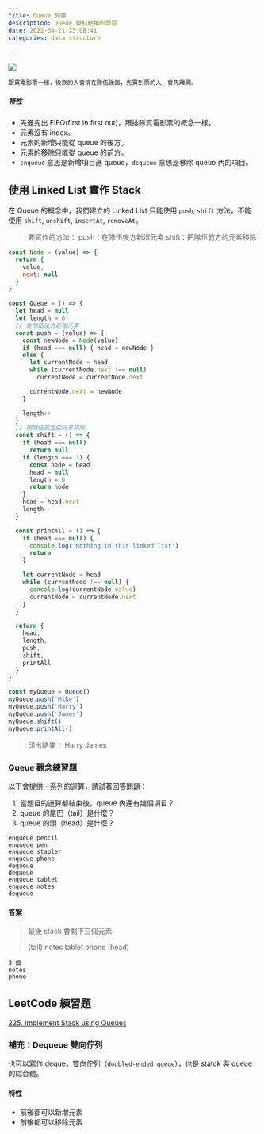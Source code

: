 ```yaml
---
title: Queue 列隊
description: Queue 資料結構的學習
date: 2022-04-21 23:08:41
categories: data structure

---
```


![](https://i.imgur.com/d16YhEr.png)

`跟買電影票一樣，後來的人會排在隊伍後面，先買到票的人，會先離開。`

##### 特性

- 先進先出 FIFO(first in first out)，跟排隊買電影票的概念一樣。
- 元素沒有 index。
- 元素的新增只能從 queue 的後方。
- 元素的移除只能從 queue 的前方。
- `enqueue` 意思是新增項目進 queue，`dequeue` 意思是移除 queue 內的項目。

## 使用 Linked List 實作 Stack

在 Queue 的概念中，我們建立的 Linked List 只能使用 `push`, `shift` 方法，不能使用 `shift`, `unshift`, `insertAt`, `removeAt`。

> 要實作的方法：
> push：在隊伍後方新增元素
> shift：把隊伍前方的元素移除

```js
const Node = (value) => {
  return {
    value,
    next: null
  }
}

const Queue = () => {
  let head = null
  let length = 0
  // 在隊伍後方新增元素
  const push = (value) => {
    const newNode = Node(value)
    if (head === null) { head = newNode }
    else {
      let currentNode = head
      while (currentNode.next !== null)
        currentNode = currentNode.next

      currentNode.next = newNode
    }

    length++
  }
  // 把隊伍前方的元素移除
  const shift = () => {
    if (head === null)
      return null
    if (length === 1) {
      const node = head
      head = null
      length = 0
      return node
    }
    head = head.next
    length--
  }

  const printAll = () => {
    if (head === null) {
      console.log('Nothing in this linked list')
      return
    }

    let currentNode = head
    while (currentNode !== null) {
      console.log(currentNode.value)
      currentNode = currentNode.next
    }
  }

  return {
    head,
    length,
    push,
    shift,
    printAll
  }
}

const myQueue = Queue()
myQueue.push('Mike')
myQueue.push('Harry')
myQueue.push('James')
myQueue.shift()
myQueue.printAll()
```

>印出結果：
Harry
James

### Queue 觀念練習題

以下會提供一系列的運算，請試著回答問題：

1. 當題目的運算都結束後，queue 內還有幾個項目？
2. queue 的尾巴（tail）是什麼？
3. queue 的頭（head）是什麼？

```
enqueue pencil
enqueue pen
enqueue stapler
enqueue phone
dequeue 
dequeue 
enqueue tablet
enqueue notes
dequeue
```

#### 答案

>最後 stack 會剩下三個元素
>
>(tail) notes tablet phone (head)

```
3 個
notes
phone
```

## LeetCode 練習題

[225. Implement Stack using Queues](https://leetcode.com/problems/implement-stack-using-queues/)

### 補充：Dequeue 雙向佇列

也可以寫作 deque，雙向佇列（`doubled-ended queue`），也是 statck 與 queue 的綜合體。

#### 特性

- 前後都可以新增元素
- 前後都可以移除元素
